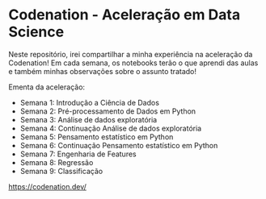 # Codenation - Aceleração em Data Science

Neste repositório, irei compartilhar a minha experiência na aceleração da Codenation!
Em cada semana, os notebooks terão o que aprendi das aulas e também minhas observações sobre o assunto tratado!

Ementa da aceleração:
- Semana 1: Introdução a Ciência de Dados
- Semana 2: Pré-processamento de Dados em Python
- Semana 3: Análise de dados exploratória
- Semana 4: Continuação Análise de dados exploratória
- Semana 5: Pensamento estatístico em Python
- Semana 6: Continuação Pensamento estatístico em Python
- Semana 7: Engenharia de Features
- Semana 8: Regressão
- Semana 9: Classificação

https://codenation.dev/
